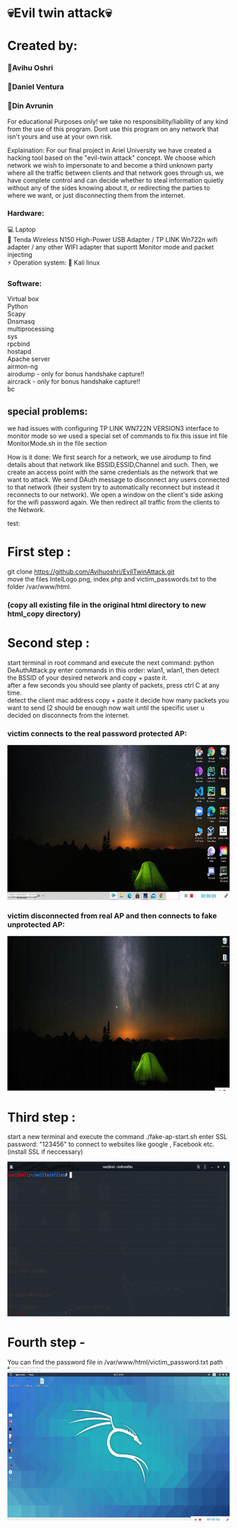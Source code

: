 # 💀Evil twin attack💀
# Created by: 
### 🙊Avihu Oshri
### 🙉Daniel Ventura 
### 🙈Din Avrunin

For educational Purposes only! we take no responsibility/liability of any kind from the use of this program.
Dont use this program on any network that isn't yours and use at your own risk.

Explaination:
For our final project in Ariel University we have created a hacking tool based on the "evil-twin attack" concept.
We choose which network we wish to impersonate to and become a third unknown party where all the traffic between clients and that network goes through us, we have complete control and can decide whether to steal information quietly without any of the sides knowing about it, or redirecting the parties to where we want, or just disconnecting them from the internet.


### Hardware:
💻 Laptop <br>
📡 Tenda Wireless N150 High-Power USB Adapter / TP LINK Wn722n wifi adapter / any other WIFI adapter that suportt Monitor mode 
   and packet injecting <br>
⚡ Operation system: 🐲 Kali linux


### Software:
Virtual box <br>
Python <br>
Scapy <br>
Dnsmasq <br>
multiprocessing <br>
sys <br>
rpcbind <br>
hostapd <br>
Apache server <br>
airmon-ng <br>
airodump - only for bonus handshake capture!! <br>
aircrack - only for bonus handshake capture!! <br>
bc <br>


## special problems:
we had issues with configuring TP LINK WN722N VERSION3 interface to monitor mode so we used a special set of commands to fix this issue int file MonitorMode.sh in the file section 



How is it done:
We first search for a network, we use airodump to find details about that network like BSSID,ESSID,Channel and such.
Then, we create an access point with the same credentials as the network that we want to attack.
We send DAuth message to disconnect any users connected to that network (their system try to automatically reconnect but instead it reconnects to our network).
We open a window on the client's side asking for the wifi password again.
We then redirect all traffic from the clients to the Network.



test:

# First step :
  git clone https://github.com/Avihuoshri/EvilTwinAttack.git <br>
  move the files IntelLogo.png, index.php and victim_passwords.txt to the folder /var/www/html. <br>
  ### (copy all existing file in the original html directory to new html_copy directory)
# Second step :
  start terminal in root command and execute the next command:  python DeAuthAttack.py 
  enter commands in this order:
  wlan1,
  wlan1,
  then detect the BSSID of your desired network and copy + paste it. <br>
  after a few seconds you should see planty of packets, press ctrl C at any time. <br>
  detect the client mac address copy + paste it 
  decide how many packets you want to send (2 should be enough
  now wait until the specific user u decided on disconnects from the internet. <br>
  
  ### victim connects to the real password protected AP:
  <img src="real_AP_connection.gif" width="600" height="350" >
 
  ### victim disconnected from real AP and then connects to fake unprotected AP:
  <img src="victim_reconnect_to_fa_ap.gif" width="600" height="350" >


  
# Third step : 
start a new terminal and execute the command ./fake-ap-start.sh
enter SSL password: "123456" to connect to websites like google , Facebook etc. (install SSL if neccessary)

<img src="fake_ap_creation.gif" width="600" height="350" >

# Fourth step - 
You can find the password file in /var/www/html/victim_password.txt path <br>
<img src="victim_passowrd.gif" width="600" height="350" >



